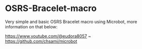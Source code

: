 # OSRS-Bracelet-macro

Very simple and basic OSRS Bracelet macro using Microbot, more information on that below: 

https://www.youtube.com/@eudora8057 ~ https://github.com/chsami/microbot
